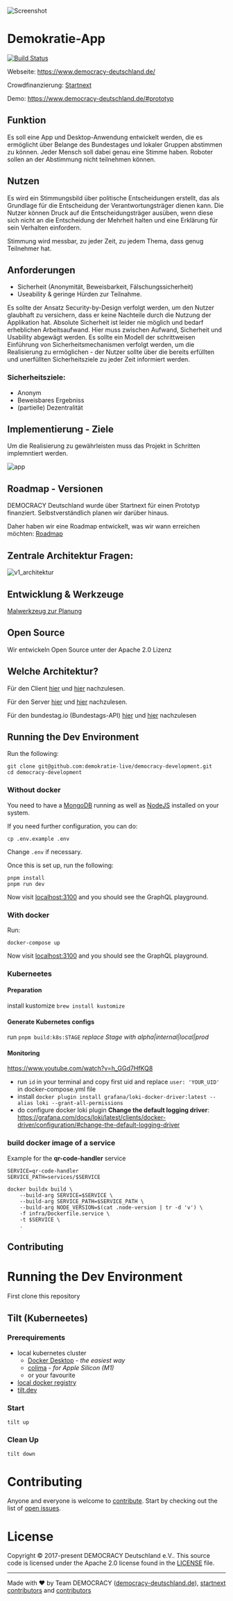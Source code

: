 ![Screenshot](https://www.democracy-deutschland.de/files/images/forfb2.png)

# Demokratie-App

[![Build Status](https://travis-ci.org/demokratie-live/democracy-development.svg?branch=master)](https://travis-ci.org/demokratie-live/democracy-development)

Webseite: https://www.democracy-deutschland.de/

Crowdfinanzierung: [Startnext](https://www.startnext.com/democracy)

Demo: https://www.democracy-deutschland.de/#prototyp

## Funktion

Es soll eine App und Desktop-Anwendung entwickelt werden, die es ermöglicht über Belange des Bundestages und lokaler Gruppen abstimmen zu können. Jeder Mensch soll dabei genau eine Stimme haben. Roboter sollen an der Abstimmung nicht teilnehmen können.

## Nutzen

Es wird ein Stimmungsbild über politische Entscheidungen erstellt, das als Grundlage für die Entscheidung der Verantwortungsträger dienen kann. Die Nutzer können Druck auf die Entscheidungsträger ausüben, wenn diese sich nicht an die Entscheidung der Mehrheit halten und eine Erklärung für sein Verhalten einfordern.

Stimmung wird messbar, zu jeder Zeit, zu jedem Thema, dass genug Teilnehmer hat.

## Anforderungen

- Sicherheit (Anonymität, Beweisbarkeit, Fälschungssicherheit)
- Useability & geringe Hürden zur Teilnahme.

Es sollte der Ansatz Security-by-Design verfolgt werden, um den Nutzer glaubhaft zu versichern, dass er keine Nachteile durch die Nutzung der Applikation hat. Absolute Sicherheit ist leider nie möglich und bedarf erheblichen Arbeitsaufwand. Hier muss zwischen Aufwand, Sicherheit und Usability abgewägt werden. Es sollte ein Modell der schrittweisen Einführung von Sicherheitsmechanismen verfolgt werden, um die Realisierung zu ermöglichen - der Nutzer sollte über die bereits erfüllten und unerfüllten Sicherheitsziele zu jeder Zeit informiert werden.

### Sicherheitsziele:

- Anonym
- Beweisbares Ergebniss
- (partielle) Dezentralität

## Implementierung - Ziele

Um die Realisierung zu gewährleisten muss das Projekt in Schritten implemntiert werden.

![app](https://github.com/demokratie-live/democracy-assets/blob/master/docu/api_structure_app.png)

## Roadmap - Versionen

DEMOCRACY Deutschland wurde über Startnext für einen Prototyp finanziert. Selbstverständlich planen wir darüber hinaus.

Daher haben wir eine Roadmap entwickelt, was wir wann erreichen möchten: [Roadmap](https://www.democracy-deutschland.de/#!engineering)

## Zentrale Architektur Fragen:

![v1_architektur](https://github.com/demokratie-live/democracy-assets/blob/master/diagram/Server-Client%20Architektur.png)

## Entwicklung & Werkzeuge

[Malwerkzeug zur Planung](https://www.draw.io/)

## Open Source

Wir entwickeln Open Source unter der Apache 2.0 Lizenz

## Welche Architektur?

Für den Client [hier](https://github.com/demokratie-live/democracy-client/network/dependencies) und [hier](https://github.com/demokratie-live/democracy-client/blob/master/README.md) nachzulesen.

Für den Server [hier](https://github.com/demokratie-live/democracy-server/network/dependencies) und [hier](https://github.com/demokratie-live/democracy-server/blob/master/README.md) nachzulesen.

Für den bundestag.io (Bundestags-API) [hier](https://github.com/demokratie-live/bundestag.io/network/dependencies) und [hier](https://github.com/demokratie-live/bundestag.io/blob/master/README.md) nachzulesen

## Running the Dev Environment

Run the following:

```
git clone git@github.com:demokratie-live/democracy-development.git
cd democracy-development
```

### Without docker

You need to have a [MongoDB][mongo] running as well as [NodeJS][node] installed
on your system.

If you need further configuration, you can do:

```
cp .env.example .env
```

Change `.env` if necessary.

Once this is set up, run the following:

```
pnpm install
pnpm run dev
```

Now visit [localhost:3100][localhost] and you should see the GraphQL playground.

### With docker

Run:

```
docker-compose up
```

Now visit [localhost:3100][localhost] and you should see the GraphQL playground.

### Kuberneetes

#### Preparation

install kustomize `brew install kustomize`

#### Generate Kubernetes configs

run `pnpm build:k8s:STAGE`
_replace Stage with alpha|internal|local|prod_

#### Monitoring

https://www.youtube.com/watch?v=h_GGd7HfKQ8

- run `id` in your terminal and copy first uid and replace `user: 'YOUR_UID'` in docker-compose.yml file
- install `docker plugin install grafana/loki-docker-driver:latest --alias loki --grant-all-permissions`
- do configure docker loki plugin **Change the default logging driver**: https://grafana.com/docs/loki/latest/clients/docker-driver/configuration/#change-the-default-logging-driver

### build docker image of a service

Example for the **qr-code-handler** service

```
SERVICE=qr-code-handler
SERVICE_PATH=services/$SERVICE

docker buildx build \
    --build-arg SERVICE=$SERVICE \
    --build-arg SERVICE_PATH=$SERVICE_PATH \
    --build-arg NODE_VERSION=$(cat .node-version | tr -d 'v') \
    -f infra/Dockerfile.service \
    -t $SERVICE \
    .
```

## Contributing
# Running the Dev Environment

First clone this repository

## Tilt (Kuberneetes)

### Prerequirements

- local kubernetes cluster
  - [Docker Desktop](https://www.docker.com/products/docker-desktop/) - _the easiest way_
  - [colima](https://github.com/abiosoft/colima) - _for Apple Silicon (M1)_
  - or your favourite
- [local docker registry](https://docs.docker.com/registry/deploying/#native-basic-auth)
- [tilt.dev](https://docs.tilt.dev/install.html)

### Start

`tilt up`

### Clean Up

`tilt down`

# Contributing

Anyone and everyone is welcome to [contribute](https://github.com/demokratie-live/democracy-development/blob/master/CONTRIBUTE.md). Start by checking out the list of
[open issues](https://github.com/demokratie-live/democracy-development/issues).

# License

Copyright © 2017-present DEMOCRACY Deutschland e.V.. This source code is licensed under the Apache 2.0 license found in the
[LICENSE](https://github.com/demokratie-live/democracy-development/blob/master/LICENSE) file.

---

Made with ♥ by Team DEMOCRACY ([democracy-deutschland.de](https://www.democracy-deutschland.de)), [startnext contributors](https://www.startnext.com/democracy/unterstuetzer/) and [contributors](https://github.com/demokratie-live/democracy-development/graphs/contributors)

[node]: https://nodejs.org
[mongo]: https://www.mongodb.com/
[docker]: https://www.docker.com/
[localhost]: http://localhost:3100/
